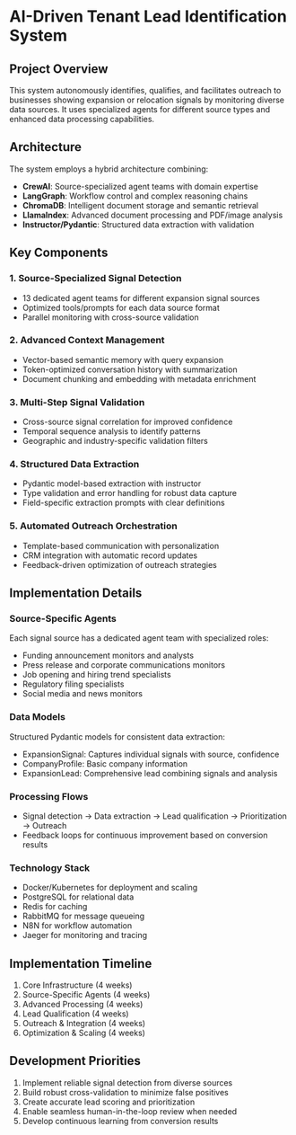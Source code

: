 # AI-Driven Tenant Lead Identification System

## Project Overview
This system autonomously identifies, qualifies, and facilitates outreach to businesses showing expansion or relocation signals by monitoring diverse data sources. It uses specialized agents for different source types and enhanced data processing capabilities.

## Architecture
The system employs a hybrid architecture combining:
- **CrewAI**: Source-specialized agent teams with domain expertise
- **LangGraph**: Workflow control and complex reasoning chains
- **ChromaDB**: Intelligent document storage and semantic retrieval
- **LlamaIndex**: Advanced document processing and PDF/image analysis
- **Instructor/Pydantic**: Structured data extraction with validation

## Key Components

### 1. Source-Specialized Signal Detection
- 13 dedicated agent teams for different expansion signal sources
- Optimized tools/prompts for each data source format
- Parallel monitoring with cross-source validation

### 2. Advanced Context Management
- Vector-based semantic memory with query expansion
- Token-optimized conversation history with summarization
- Document chunking and embedding with metadata enrichment

### 3. Multi-Step Signal Validation
- Cross-source signal correlation for improved confidence
- Temporal sequence analysis to identify patterns
- Geographic and industry-specific validation filters

### 4. Structured Data Extraction
- Pydantic model-based extraction with instructor
- Type validation and error handling for robust data capture
- Field-specific extraction prompts with clear definitions

### 5. Automated Outreach Orchestration
- Template-based communication with personalization
- CRM integration with automatic record updates
- Feedback-driven optimization of outreach strategies

## Implementation Details

### Source-Specific Agents
Each signal source has a dedicated agent team with specialized roles:
- Funding announcement monitors and analysts
- Press release and corporate communications monitors
- Job opening and hiring trend specialists
- Regulatory filing specialists
- Social media and news monitors

### Data Models
Structured Pydantic models for consistent data extraction:
- ExpansionSignal: Captures individual signals with source, confidence
- CompanyProfile: Basic company information
- ExpansionLead: Comprehensive lead combining signals and analysis

### Processing Flows
- Signal detection → Data extraction → Lead qualification → Prioritization → Outreach
- Feedback loops for continuous improvement based on conversion results

### Technology Stack
- Docker/Kubernetes for deployment and scaling
- PostgreSQL for relational data
- Redis for caching
- RabbitMQ for message queueing
- N8N for workflow automation
- Jaeger for monitoring and tracing

## Implementation Timeline
1. Core Infrastructure (4 weeks)
2. Source-Specific Agents (4 weeks)
3. Advanced Processing (4 weeks)
4. Lead Qualification (4 weeks)
5. Outreach & Integration (4 weeks)
6. Optimization & Scaling (4 weeks)

## Development Priorities
1. Implement reliable signal detection from diverse sources
2. Build robust cross-validation to minimize false positives
3. Create accurate lead scoring and prioritization
4. Enable seamless human-in-the-loop review when needed
5. Develop continuous learning from conversion results
